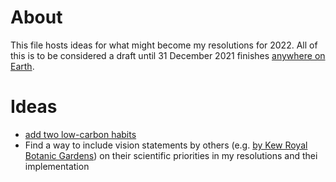 # About

This file hosts ideas for what might become my resolutions for 2022. All of this is to be considered a draft until 31 December 2021 finishes [anywhere on Earth](https://en.wikipedia.org/wiki/Anywhere_on_Earth).

# Ideas

* [add two low-carbon habits](https://twitter.com/KHayhoe/status/1354124680978968576)
* Find a way to include vision statements by others (e.g. [by Kew Royal Botanic Gardens](http://web.archive.org/web/20210601021921/https://www.kew.org/sites/default/files/2021-05/RBG%20Kew%20Scientific%20Priorities%202021%20-%202030%20-%20May%202021.pdf)) on their scientific priorities in my resolutions and thei implementation
